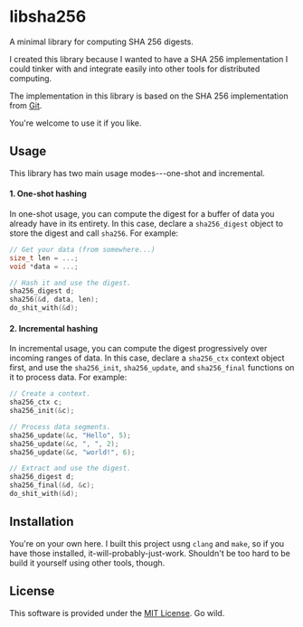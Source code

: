 # libsha256

A minimal library for computing SHA 256 digests.

I created this library because I wanted to have a SHA 256 implementation I
could tinker with and integrate easily into other tools for distributed
computing.

The implementation in this library is based on the SHA 256 implementation from
[Git](https://git-scm.com).

You're welcome to use it if you like.

## Usage

This library has two main usage modes---one-shot and incremental.

#### 1. One-shot hashing

In one-shot usage, you can compute the digest for a buffer of data you already
have in its entirety. In this case, declare a `sha256_digest` object to store
the digest and call `sha256`. For example:

```c
// Get your data (from somewhere...)
size_t len = ...;
void *data = ...;

// Hash it and use the digest.
sha256_digest d;
sha256(&d, data, len);
do_shit_with(&d);
```

#### 2. Incremental hashing

In incremental usage, you can compute the digest progressively over incoming
ranges of data. In this case, declare a `sha256_ctx` context object first, and
use the `sha256_init`, `sha256_update`, and `sha256_final` functions on it to
process data. For example:

```c
// Create a context.
sha256_ctx c;
sha256_init(&c);

// Process data segments.
sha256_update(&c, "Hello", 5);
sha256_update(&c, ", ", 2);
sha256_update(&c, "world!", 6);

// Extract and use the digest.
sha256_digest d;
sha256_final(&d, &c);
do_shit_with(&d);
```

## Installation

You're on your own here. I built this project usng `clang` and `make`, so if
you have those installed, it-will-probably-just-work. Shouldn't be too hard to
be build it yourself using other tools, though.

## License

This software is provided under the [MIT License](LICENSE). Go wild.
